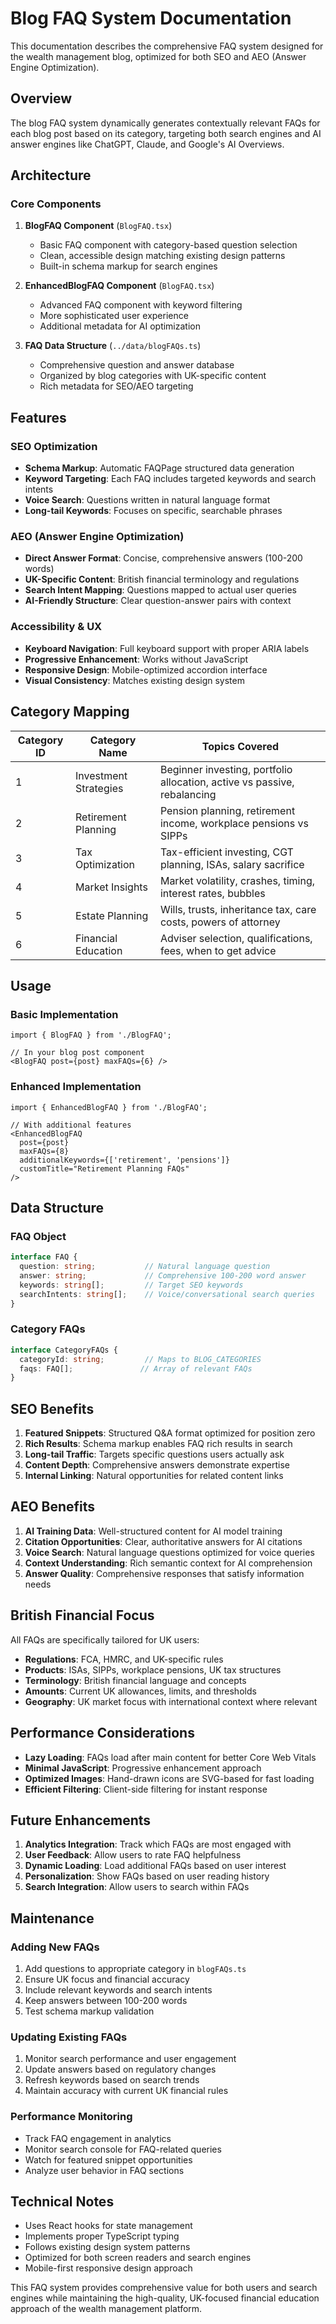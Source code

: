 # Blog FAQ System Documentation

This documentation describes the comprehensive FAQ system designed for the wealth management blog, optimized for both SEO and AEO (Answer Engine Optimization).

## Overview

The blog FAQ system dynamically generates contextually relevant FAQs for each blog post based on its category, targeting both search engines and AI answer engines like ChatGPT, Claude, and Google's AI Overviews.

## Architecture

### Core Components

1. **BlogFAQ Component** (`BlogFAQ.tsx`)
   - Basic FAQ component with category-based question selection
   - Clean, accessible design matching existing design patterns
   - Built-in schema markup for search engines

2. **EnhancedBlogFAQ Component** (`BlogFAQ.tsx`)
   - Advanced FAQ component with keyword filtering
   - More sophisticated user experience
   - Additional metadata for AI optimization

3. **FAQ Data Structure** (`../data/blogFAQs.ts`)
   - Comprehensive question and answer database
   - Organized by blog categories with UK-specific content
   - Rich metadata for SEO/AEO targeting

## Features

### SEO Optimization

- **Schema Markup**: Automatic FAQPage structured data generation
- **Keyword Targeting**: Each FAQ includes targeted keywords and search intents
- **Voice Search**: Questions written in natural language format
- **Long-tail Keywords**: Focuses on specific, searchable phrases

### AEO (Answer Engine Optimization)

- **Direct Answer Format**: Concise, comprehensive answers (100-200 words)
- **UK-Specific Content**: British financial terminology and regulations
- **Search Intent Mapping**: Questions mapped to actual user queries
- **AI-Friendly Structure**: Clear question-answer pairs with context

### Accessibility & UX

- **Keyboard Navigation**: Full keyboard support with proper ARIA labels
- **Progressive Enhancement**: Works without JavaScript
- **Responsive Design**: Mobile-optimized accordion interface
- **Visual Consistency**: Matches existing design system

## Category Mapping

| Category ID | Category Name | Topics Covered |
|-------------|--------------|----------------|
| 1 | Investment Strategies | Beginner investing, portfolio allocation, active vs passive, rebalancing |
| 2 | Retirement Planning | Pension planning, retirement income, workplace pensions vs SIPPs |
| 3 | Tax Optimization | Tax-efficient investing, CGT planning, ISAs, salary sacrifice |
| 4 | Market Insights | Market volatility, crashes, timing, interest rates, bubbles |
| 5 | Estate Planning | Wills, trusts, inheritance tax, care costs, powers of attorney |
| 6 | Financial Education | Adviser selection, qualifications, fees, when to get advice |

## Usage

### Basic Implementation

```tsx
import { BlogFAQ } from './BlogFAQ';

// In your blog post component
<BlogFAQ post={post} maxFAQs={6} />
```

### Enhanced Implementation

```tsx
import { EnhancedBlogFAQ } from './BlogFAQ';

// With additional features
<EnhancedBlogFAQ 
  post={post} 
  maxFAQs={8}
  additionalKeywords={['retirement', 'pensions']}
  customTitle="Retirement Planning FAQs"
/>
```

## Data Structure

### FAQ Object

```typescript
interface FAQ {
  question: string;           // Natural language question
  answer: string;             // Comprehensive 100-200 word answer
  keywords: string[];         // Target SEO keywords
  searchIntents: string[];    // Voice/conversational search queries
}
```

### Category FAQs

```typescript
interface CategoryFAQs {
  categoryId: string;         // Maps to BLOG_CATEGORIES
  faqs: FAQ[];               // Array of relevant FAQs
}
```

## SEO Benefits

1. **Featured Snippets**: Structured Q&A format optimized for position zero
2. **Rich Results**: Schema markup enables FAQ rich results in search
3. **Long-tail Traffic**: Targets specific questions users actually ask
4. **Content Depth**: Comprehensive answers demonstrate expertise
5. **Internal Linking**: Natural opportunities for related content links

## AEO Benefits

1. **AI Training Data**: Well-structured content for AI model training
2. **Citation Opportunities**: Clear, authoritative answers for AI citations
3. **Voice Search**: Natural language questions optimized for voice queries
4. **Context Understanding**: Rich semantic context for AI comprehension
5. **Answer Quality**: Comprehensive responses that satisfy information needs

## British Financial Focus

All FAQs are specifically tailored for UK users:

- **Regulations**: FCA, HMRC, and UK-specific rules
- **Products**: ISAs, SIPPs, workplace pensions, UK tax structures
- **Terminology**: British financial language and concepts
- **Amounts**: Current UK allowances, limits, and thresholds
- **Geography**: UK market focus with international context where relevant

## Performance Considerations

- **Lazy Loading**: FAQs load after main content for better Core Web Vitals
- **Minimal JavaScript**: Progressive enhancement approach
- **Optimized Images**: Hand-drawn icons are SVG-based for fast loading
- **Efficient Filtering**: Client-side filtering for instant response

## Future Enhancements

1. **Analytics Integration**: Track which FAQs are most engaged with
2. **User Feedback**: Allow users to rate FAQ helpfulness
3. **Dynamic Loading**: Load additional FAQs based on user interest
4. **Personalization**: Show FAQs based on user reading history
5. **Search Integration**: Allow users to search within FAQs

## Maintenance

### Adding New FAQs

1. Add questions to appropriate category in `blogFAQs.ts`
2. Ensure UK focus and financial accuracy
3. Include relevant keywords and search intents
4. Keep answers between 100-200 words
5. Test schema markup validation

### Updating Existing FAQs

1. Monitor search performance and user engagement
2. Update answers based on regulatory changes
3. Refresh keywords based on search trends
4. Maintain accuracy with current UK financial rules

### Performance Monitoring

- Track FAQ engagement in analytics
- Monitor search console for FAQ-related queries
- Watch for featured snippet opportunities
- Analyze user behavior in FAQ sections

## Technical Notes

- Uses React hooks for state management
- Implements proper TypeScript typing
- Follows existing design system patterns
- Optimized for both screen readers and search engines
- Mobile-first responsive design approach

This FAQ system provides comprehensive value for both users and search engines while maintaining the high-quality, UK-focused financial education approach of the wealth management platform.